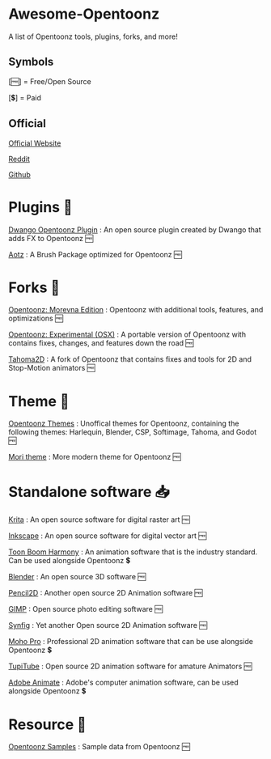 # Awesome-Opentoonz
A list of Opentoonz tools, plugins, forks, and more!

## Symbols
[🆓] = Free/Open Source

[💲] = Paid

## Official
[Official Website](https://opentoonz.github.io)

[Reddit](https://www.reddit.com/r/OpenToonz/)

[Github](https://github.com/opentoonz/opentoonz)


# Plugins 🔌
[Dwango Opentoonz Plugin](https://github.com/opentoonz/dwango_opentoonz_plugins) : An open source plugin created by Dwango that adds FX to Opentoonz 🆓

[Aotz](https://github.com/andeon/aotz) : A Brush Package optimized for Opentoonz 🆓

# Forks 🍴

[Opentoonz: Morevna Edition](https://morevnaproject.org/opentoonz/) : Opentoonz with additional tools, features, and optimizations 🆓

[Opentoonz: Experimental (OSX)](https://github.com/manongjohn/OTX) : A portable version of Opentoonz with contains fixes, changes, and features down the road 🆓

[Tahoma2D](https://tahoma2d.org/) : A fork of Opentoonz that contains fixes and tools for 2D and Stop-Motion animators 🆓

# Theme 👗
[Opentoonz Themes](https://github.com/andeon/opentoonz-themes) : Unoffical themes for Opentoonz, containing the following themes: Harlequin, Blender, CSP, Softimage, Tahoma, and Godot 🆓

[Mori theme](https://github.com/cryovat/opentoonz-theme-mori) : More modern theme for Opentoonz 🆓

# Standalone software 📥

[Krita](https://krita.org/en/) : An open source software for digital raster art 🆓

[Inkscape](https://inkscape.org/) : An open source software for digital vector art 🆓

[Toon Boom Harmony](https://www.toonboom.com/products/harmony) : An animation software that is the industry standard. Can be used alongside Opentoonz 💲

[Blender](https://www.blender.org/) : An open source 3D software 🆓

[Pencil2D](https://www.pencil2d.org/) : Another open source 2D Animation software 🆓

[GIMP](https://www.gimp.org/) : Open source photo editing software 🆓

[Synfig](https://github.com/synfig/synfig) : Yet another Open source 2D Animation software 🆓

[Moho Pro](https://moho.lostmarble.com/) : Professional 2D animation software that can be use alongside Opentoonz 💲

[TupiTube](https://www.maefloresta.com/) : Open source 2D animation software for amature Animators 🆓

[Adobe Animate](https://www.adobe.com/products/animate.html) : Adobe's computer animation software, can be used alongside Opentoonz 💲



# Resource 📖

[Opentoonz Samples](https://github.com/opentoonz/opentoonz_sample) : Sample data from Opentoonz 🆓
